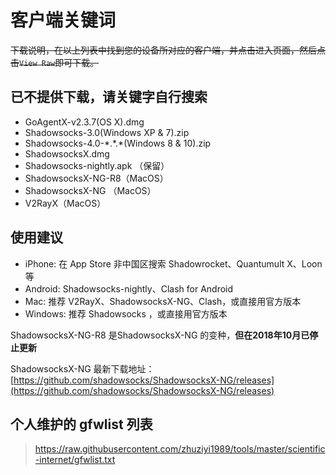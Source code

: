 # 客户端关键词

~~下载说明，在以上列表中找到您的设备所对应的客户端，并点击进入页面，然后点击`View Raw`即可下载。~~

## 已不提供下载，请关键字自行搜索

- GoAgentX-v2.3.7(OS X).dmg  
- Shadowsocks-3.0(Windows XP & 7).zip
- Shadowsocks-4.0-\*.\*.\*(Windows 8 & 10).zip
- ShadowsocksX.dmg
- Shadowsocks-nightly.apk （保留）
- ShadowsocksX-NG-R8（MacOS）
- ShadowsocksX-NG （MacOS）
- V2RayX（MacOS）

## 使用建议

- iPhone: 在 App Store 非中国区搜索 Shadowrocket、Quantumult X、Loon 等
- Android: Shadowsocks-nightly、Clash for Android
- Mac: 推荐 V2RayX、ShadowsocksX-NG、Clash，或直接用官方版本
- Windows: 推荐 Shadowsocks ，或直接用官方版本

ShadowsocksX-NG-R8 是ShadowsocksX-NG 的变种，**但在2018年10月已停止更新**

ShadowsocksX-NG 最新下载地址：[https://github.com/shadowsocks/ShadowsocksX-NG/releases](https://github.com/shadowsocks/ShadowsocksX-NG/releases)

## 个人维护的 gfwlist 列表

> <https://raw.githubusercontent.com/zhuziyi1989/tools/master/scientific-internet/gfwlist.txt>
